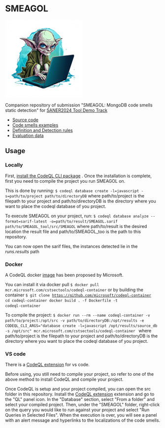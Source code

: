 # SMEAGOL

 <img src="SMEAGOL_logo.png" width="50%" />

Companion repository of submission "SMEAGOL: MongoDB code smells static detection" for [SANER2024 Tool Demo Track](https://conf.researchr.org/track/saner-2024/saner-2024-tool-demo-track-)

- [Source code](src/README.md)
- [Code smells examples](examples/README.md)
- [Definition and Detection rules](definitions/README.md)
- [Evaluation data](evaluation/analysis.ipynb)

## Usage

### Locally

First, [install the CodeQL CLI package](https://docs.github.com/en/code-security/codeql-cli/getting-started-with-the-codeql-cli/setting-up-the-codeql-cli#1-download-the-codeql-cli-zip-package) .
Once the installation is complete, first you need to compile the project you run SMEAGOL on.

This is done by running:
`$ codeql database create -l=javascript -s=path/to/project path/to/directoryDB`
where path/to/project is the filepath to your project and path/to/directoryDB is the directory where you want to place the codeql database of you project.

To execute SMEAGOL on your project, run:
`$ codeql database analyze --format=sarif-latest -o=path/to/result/SMEAGOL.sarif path/to/SMEAGOL_tool/src/SMEAGOL`
where path/to/result is the desired location the result file and path/to/SMEAGOL_too is the path to this repository.

You can now open the sarif files, the instances detected lie in the _runs.results_ path

### Docker

A CodeQL docker [image](https://github.com/microsoft/codeql-container) has been proposed by Microsoft.

You can install it via docker pull
`$ docker pull mcr.microsoft.com/cstsectools/codeql-container`
or by building the container
<code>$ git clone https://github.com/microsoft/codeql-container
cd codeql-container
docker build . -f Dockerfile -t codeql-container</code>

To compile the project:
`$ docker run --rm --name codeql-container -v path/to/project:/opt/src -v path/to/directoryDB:/opt/results -e CODEQL_CLI_ARGS="database create -l=javascript /opt/results/source_db -s /opt/src" mcr.microsoft.com/cstsectools/codeql-container `
where path/to/project is the filepath to your project and path/to/directoryDB is the directory where you want to place the codeql database of you project.

### VS code

There is a [CodeQL extension](https://marketplace.visualstudio.com/items?itemName=GitHub.vscode-codeql) for vs code.

Before using, you still need to compile your project, so refer to one of the above method to install CodeQL and compile your project.

Once CodeQL is setup and your project compiled, you can open the src folder in this repository.
Install the [CodeQL extension](https://marketplace.visualstudio.com/items?itemName=GitHub.vscode-codeql) extension and go to the "QL" panel icon.
In the "Database" section, select "From a folder" and select your compiled project.
Then, under the "SMEAGOL" folder, right-click on the query you would like to run against your project and select "Run Queries in Selected Files".
When the execution is over, you will see a panel with an alert message and hyperlinks to the localizations of the code smells.

